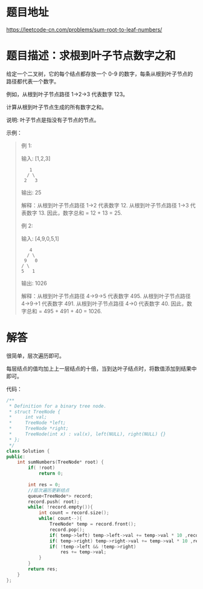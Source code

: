 # 题目地址

https://leetcode-cn.com/problems/sum-root-to-leaf-numbers/

# 题目描述：求根到叶子节点数字之和

给定一个二叉树，它的每个结点都存放一个 0-9 的数字，每条从根到叶子节点的路径都代表一个数字。

例如，从根到叶子节点路径 1->2->3 代表数字 123。

计算从根到叶子节点生成的所有数字之和。

说明: 叶子节点是指没有子节点的节点。

示例：
>例 1:
>
>输入: [1,2,3]
>```
>    1
>   / \
>  2   3
>```
>输出: 25
>
>解释：从根到叶子节点路径 1->2 代表数字 12. 从根到叶子节点路径 1->3 代表数字 13. 因此，数字总和 = 12 + 13 = 25.
>
>例 2:
>
>输入: [4,9,0,5,1]
>```
>    4
>   / \
>  9   0
> / \
>5   1
>```
>输出: 1026
>
>解释：从根到叶子节点路径 4->9->5 代表数字 495. 从根到叶子节点路径 4->9->1 代表数字 491. 从根到叶子节点路径 4->0 代表数字 40. 因此，数字总和 = 495 + 491 + 40 = 1026.


# 解答
很简单，层次遍历即可。

每层结点的值均加上上一层结点的十倍，当到达叶子结点时，将数值添加到结果中即可。

代码：
```cpp
/**
 * Definition for a binary tree node.
 * struct TreeNode {
 *     int val;
 *     TreeNode *left;
 *     TreeNode *right;
 *     TreeNode(int x) : val(x), left(NULL), right(NULL) {}
 * };
 */
class Solution {
public:
    int sumNumbers(TreeNode* root) {
        if( !root)
            return 0;
        
        int res = 0;
        //层次遍历更新结点
        queue<TreeNode*> record;
        record.push( root);
        while( !record.empty()){
            int count = record.size();
            while( count--){
                TreeNode* temp = record.front();
                record.pop();
                if( temp->left) temp->left->val += temp->val * 10 ,record.push( temp->left);
                if( temp->right) temp->right->val += temp->val * 10 ,record.push( temp->right);
                if( !temp->left && !temp->right)
                    res += temp->val;
            }
        }
        return res;
    }
};
```
